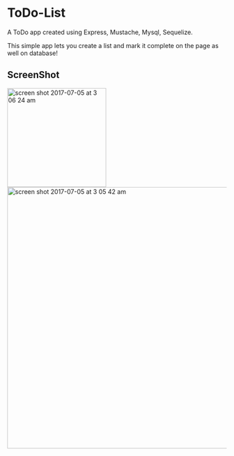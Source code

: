 # ToDo-List

A ToDo app created using Express, Mustache, Mysql, Sequelize.

This simple app lets you create a list and mark it complete on the page as well on database!


## ScreenShot

<img width="227" alt="screen shot 2017-07-05 at 3 06 24 am" src="https://user-images.githubusercontent.com/28902787/27855722-2d550a70-6131-11e7-8e46-b8299b51ac51.png">
<img width="600" alt="screen shot 2017-07-05 at 3 05 42 am" src="https://user-images.githubusercontent.com/28902787/27855736-3826616a-6131-11e7-9ab4-3c5a66025357.png">
